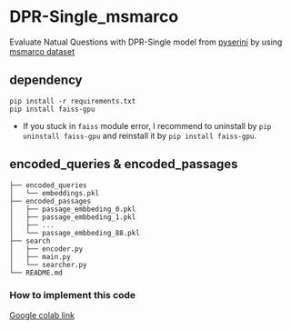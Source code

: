 # DPR-Single_msmarco
 Evaluate Natual Questions with DPR-Single model from [pyserini](https://github.com/castorini/pyserini) by using [msmarco dataset](https://github.com/microsoft/MSMARCO-Passage-Ranking)

## dependency
```
pip install -r requirements.txt
pip install faiss-gpu
```
- If you stuck in `faiss` module error, I recommend to uninstall by `pip uninstall faiss-gpu` and reinstall it by `pip install faiss-gpu`.

## encoded_queries & encoded_passages
```
├── encoded_queries
│   └── embeddings.pkl
├── encoded_passages
│   ├── passage_embbeding_0.pkl
│   ├── passage_embbeding_1.pkl
│   ├── ...
│   └── passage_embbeding_88.pkl
├── search
│   ├── encoder.py
│   ├── main.py
│   └── searcher.py
└── README.md
```

### How to implement this code
[Google colab link](https://colab.research.google.com/drive/1KchkmXpzCfymWwpWFew1Jddrp1yxPqoh?usp=sharing)
